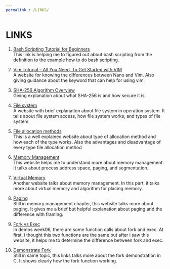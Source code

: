 ```yaml
---
permalink : /LINKS/
---
```


# LINKS
1. [Bash Scripting Tutorial for Beginners](https://linuxconfig.org/bash-scripting-tutorial-for-beginners)<br>
This link is helping me to figured out about bash scripting from the definition to the example how to do bash scripting.

2. [Vim Tutorial – All You Need, To Get Started with VIM](https://www.linuxfordevices.com/tutorials/linux/vim-tutorial#3-Navigating-Vim-Text)<br>
A website for knowing the differences between Nano and Vim. Also giving guidance about the keyword that can help for using vim.

3. [SHA-256 Algorithm Overview](https://www.n-able.com/blog/sha-256-encryption)<br>
Giving explanation about what SHA-256 is and how secure it is.

4. [File system](https://searchstorage.techtarget.com/definition/file-system)<br>
A website with brief explanation about file system in operation system. It tells about file system access, how file system works, and types of file system

5. [File allocation methods](https://www.geeksforgeeks.org/file-allocation-methods/)<br>
This is a well explained website about type of allocation method and how each of the type works. Also the advantages and disadvantage of every type file allocation method

6. [Memory Management](https://www.tutorialspoint.com/operating_system/os_memory_management.htm)<br>
This website helps me to understand more about memory management. It talks about process address space, paging, and segmentation.

7. [Virtual Memory](https://www.tutorialspoint.com/operating_system/os_virtual_memory.htm)<br>
Another website talks about memory management. In this part, it talks more about virtual memory and algorithm for placing memory.

8. [Paging](https://www.geeksforgeeks.org/paging-in-operating-system/)<br>
Still in memory management chapter, this website talks more about paging. It gives me a brief but helpful explanation about paging and the difference with framing.

9. [Fork vs Exec](https://www.geeksforgeeks.org/difference-fork-exec/)<br>
In demos week06, there are some function calls about fork and exec. At first, i thought this two functions are the same but after i saw this website, it helps me to determine the difference between fork and exec.

10. [Demonstrate Fork](https://www.geeksforgeeks.org/c-program-demonstrate-fork-and-pipe/)<br>
Still in same topic, this links talks more about the fork demonstration in C. It shows clearly how the fork function working.
